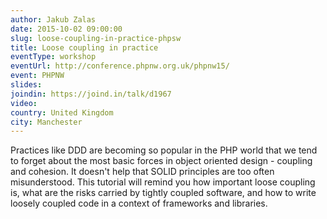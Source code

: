 ```yaml
---
author: Jakub Zalas
date: 2015-10-02 09:00:00
slug: loose-coupling-in-practice-phpsw
title: Loose coupling in practice
eventType: workshop
eventUrl: http://conference.phpnw.org.uk/phpnw15/
event: PHPNW
slides:
joindin: https://joind.in/talk/d1967
video:
country: United Kingdom
city: Manchester
---
```


Practices like DDD are becoming so popular in the PHP world that we tend to forget about
the most basic forces in object oriented design - coupling and cohesion.
It doesn't help that SOLID principles are too often misunderstood.
This tutorial will remind you how important loose coupling is,
what are the risks carried by tightly coupled software,
and how to write loosely coupled code in a context of frameworks and libraries.